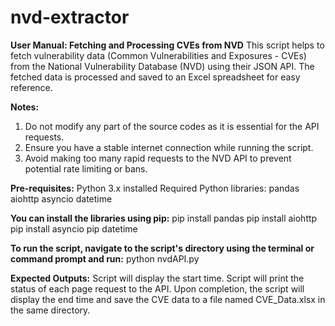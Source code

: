 # nvd-extractor

**User Manual: Fetching and Processing CVEs from NVD**
This script helps to fetch vulnerability data (Common Vulnerabilities and Exposures - CVEs) from the National Vulnerability Database (NVD) using their JSON API. The fetched data is processed and saved to an Excel spreadsheet for easy reference.

**Notes:**
1) Do not modify any part of the source codes as it is essential for the API requests.
2) Ensure you have a stable internet connection while running the script.
3) Avoid making too many rapid requests to the NVD API to prevent potential rate limiting or bans.

**Pre-requisites:**
Python 3.x installed
Required Python libraries:
pandas
aiohttp
asyncio
datetime

**You can install the libraries using pip:**
pip install pandas 
pip install aiohttp
pip install asyncio
pip datetime

**To run the script, navigate to the script's directory using the terminal or command prompt and run:**
python nvdAPI.py

**Expected Outputs:**
Script will display the start time.
Script will print the status of each page request to the API.
Upon completion, the script will display the end time and save the CVE data to a file named CVE_Data.xlsx in the same directory.
